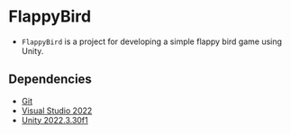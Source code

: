 # FlappyBird
- `FlappyBird` is a project for developing a simple flappy bird game using Unity.

## Dependencies
- [Git](https://git-scm.com/)
- [Visual Studio 2022](https://visualstudio.microsoft.com/ko/)
- [Unity 2022.3.30f1](https://unity.com/kr/releases/editor/archive)